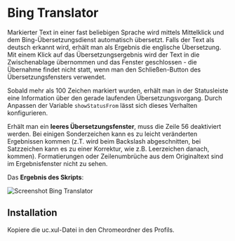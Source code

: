 # Bing Translator
Markierter Text in einer fast beliebigen Sprache wird mittels Mittelklick und dem Bing-Übersetzungsdienst automatisch übersetzt. Falls der Text als 
deutsch erkannt wird, erhält man als Ergebnis die englische Übersetzung. Mit einem Klick auf das Übersetzungsergebnis wird der Text in die 
Zwischenablage übernommen und das Fenster geschlossen - die Übernahme findet nicht statt, wenn man den Schließen-Button des Übersetzungsfensters 
verwendet.

Sobald mehr als 100 Zeichen markiert wurden, erhält man in der Statusleiste eine Information über den gerade laufenden Übersetzungsvorgang. 
Durch Anpassen der Variable `showStatusFrom` lässt sich dieses Verhalten konfigurieren.

Erhält man ein **leeres Übersetzungsfenster**, muss die Zeile 56 deaktiviert werden. Bei einigen Sonderzeichen kann es zu leicht veränderten 
Ergebnissen kommen (z.T. wird beim Backslash abgeschnitten, bei Satzzeichen kann es zu einer Korrektur, wie z.B. Leerzeichen danach, kommen). 
Formatierungen oder Zeilenumbrüche aus dem Originaltext sind im Ergebnisfenster nicht zu sehen.

Das **Ergebnis des Skripts**:

![Screenshot Bing Translator](https://github.com/ardiman/userChrome.js/raw/master/bingtranslator/scr_bingtranslator.png)

## Installation
Kopiere die uc.xul-Datei in den Chromeordner des Profils.